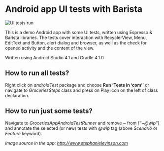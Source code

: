 # Android app UI tests with Barista

![UI tests run](https://github.com/lomza/android-app-ui-tests-with-barista/blob/master/barista_ui_tests.gif?raw=true)

This is a demo Android app with some UI tests, written using Espresso & Barista libraries. The tests cover interaction with RecyclerView, Menu, EditText and Button, alert dialog and browser, as well as the check for opened activity and the content of the view.

Written using Android Studio 4.1 and Gradle 4.1.0

## How to run all tests?
Right click on _androidTest_ package and choose **Run ‘Tests in ‘com’’** or navigate to _GroceriesSteps_ class and press on Play icon on the left of class declaration.

## How to run just some tests?
Navigate to _GroceriesAppAndroidTestRunner_ and remove _~_ from _[“~@wip"]_ and annotate the selected (or new) tests with _@wip_ tag (above _Scenario_ or _Feature_ keyword).


_Image source in the app: http://www.stephanielevinson.com_ 

